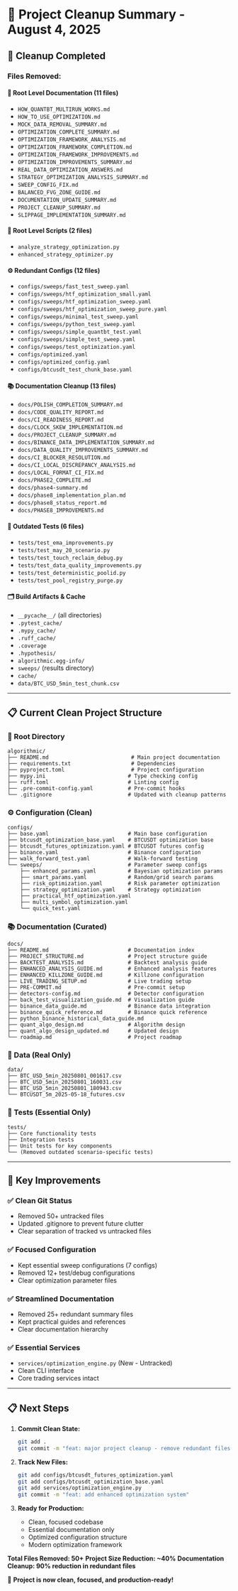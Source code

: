 # 🧹 **Project Cleanup Summary - August 4, 2025**

## 🎯 **Cleanup Completed**

### **Files Removed:**

#### **📄 Root Level Documentation (11 files)**
- `HOW_QUANTBT_MULTIRUN_WORKS.md`
- `HOW_TO_USE_OPTIMIZATION.md`
- `MOCK_DATA_REMOVAL_SUMMARY.md`
- `OPTIMIZATION_COMPLETE_SUMMARY.md`
- `OPTIMIZATION_FRAMEWORK_ANALYSIS.md`
- `OPTIMIZATION_FRAMEWORK_COMPLETION.md`
- `OPTIMIZATION_FRAMEWORK_IMPROVEMENTS.md`
- `OPTIMIZATION_IMPROVEMENTS_SUMMARY.md`
- `REAL_DATA_OPTIMIZATION_ANSWERS.md`
- `STRATEGY_OPTIMIZATION_ANALYSIS_SUMMARY.md`
- `SWEEP_CONFIG_FIX.md`
- `BALANCED_FVG_ZONE_GUIDE.md`
- `DOCUMENTATION_UPDATE_SUMMARY.md`
- `PROJECT_CLEANUP_SUMMARY.md`
- `SLIPPAGE_IMPLEMENTATION_SUMMARY.md`

#### **🐍 Root Level Scripts (2 files)**
- `analyze_strategy_optimization.py`
- `enhanced_strategy_optimizer.py`

#### **⚙️ Redundant Configs (12 files)**
- `configs/sweeps/fast_test_sweep.yaml`
- `configs/sweeps/htf_optimization_small.yaml`
- `configs/sweeps/htf_optimization_sweep.yaml`
- `configs/sweeps/htf_optimization_sweep_pure.yaml`
- `configs/sweeps/minimal_test_sweep.yaml`
- `configs/sweeps/python_test_sweep.yaml`
- `configs/sweeps/simple_quantbt_test.yaml`
- `configs/sweeps/simple_test_sweep.yaml`
- `configs/sweeps/test_optimization.yaml`
- `configs/optimized.yaml`
- `configs/optimized_config.yaml`
- `configs/btcusdt_test_chunk_base.yaml`

#### **📚 Documentation Cleanup (13 files)**
- `docs/POLISH_COMPLETION_SUMMARY.md`
- `docs/CODE_QUALITY_REPORT.md`
- `docs/CI_READINESS_REPORT.md`
- `docs/CLOCK_SKEW_IMPLEMENTATION.md`
- `docs/PROJECT_CLEANUP_SUMMARY.md`
- `docs/BINANCE_DATA_IMPLEMENTATION_SUMMARY.md`
- `docs/DATA_QUALITY_IMPROVEMENTS_SUMMARY.md`
- `docs/CI_BLOCKER_RESOLUTION.md`
- `docs/CI_LOCAL_DISCREPANCY_ANALYSIS.md`
- `docs/LOCAL_FORMAT_CI_FIX.md`
- `docs/PHASE2_COMPLETE.md`
- `docs/phase4-summary.md`
- `docs/phase8_implementation_plan.md`
- `docs/phase8_status_report.md`
- `docs/PHASE8_IMPROVEMENTS.md`

#### **🧪 Outdated Tests (6 files)**
- `tests/test_ema_improvements.py`
- `tests/test_may_20_scenario.py`
- `tests/test_touch_reclaim_debug.py`
- `tests/test_data_quality_improvements.py`
- `tests/test_deterministic_poolid.py`
- `tests/test_pool_registry_purge.py`

#### **🗂️ Build Artifacts & Cache**
- `__pycache__/` (all directories)
- `.pytest_cache/`
- `.mypy_cache/`
- `.ruff_cache/`
- `.coverage`
- `.hypothesis/`
- `algorithmic.egg-info/`
- `sweeps/` (results directory)
- `cache/`
- `data/BTC_USD_5min_test_chunk.csv`

---

## 📋 **Current Clean Project Structure**

### **📁 Root Directory**
```
algorithmic/
├── README.md                          # Main project documentation
├── requirements.txt                   # Dependencies
├── pyproject.toml                     # Project configuration
├── mypy.ini                          # Type checking config
├── ruff.toml                         # Linting config
├── .pre-commit-config.yaml           # Pre-commit hooks
└── .gitignore                        # Updated with cleanup patterns
```

### **⚙️ Configuration (Clean)**
```
configs/
├── base.yaml                         # Main base configuration
├── btcusdt_optimization_base.yaml    # BTCUSDT optimization base
├── btcusdt_futures_optimization.yaml # BTCUSDT futures config
├── binance.yaml                      # Binance configuration
├── walk_forward_test.yaml            # Walk-forward testing
└── sweeps/                           # Parameter sweep configs
    ├── enhanced_params.yaml          # Bayesian optimization params
    ├── smart_params.yaml             # Random/grid search params
    ├── risk_optimization.yaml        # Risk parameter optimization
    ├── strategy_optimization.yaml    # Strategy optimization
    ├── practical_htf_optimization.yaml
    ├── multi_symbol_optimization.yaml
    └── quick_test.yaml
```

### **📚 Documentation (Curated)**
```
docs/
├── README.md                         # Documentation index
├── PROJECT_STRUCTURE.md              # Project structure guide
├── BACKTEST_ANALYSIS.md              # Backtest analysis guide
├── ENHANCED_ANALYSIS_GUIDE.md        # Enhanced analysis features
├── ENHANCED_KILLZONE_GUIDE.md        # Killzone configuration
├── LIVE_TRADING_SETUP.md             # Live trading setup
├── PRE-COMMIT.md                     # Pre-commit setup
├── detectors-config.md               # Detector configuration
├── back_test_visualization_guide.md  # Visualization guide
├── binance_data_guide.md             # Binance data integration
├── binance_quick_reference.md        # Binance quick reference
├── python_binance_historical_data_guide.md
├── quant_algo_design.md              # Algorithm design
├── quant_algo_design_updated.md      # Updated design
└── roadmap.md                        # Project roadmap
```

### **💾 Data (Real Only)**
```
data/
├── BTC_USD_5min_20250801_001617.csv
├── BTC_USD_5min_20250801_160031.csv
├── BTC_USD_5min_20250801_180943.csv
└── BTCUSDT_5m_2025-05-18_futures.csv
```

### **🧪 Tests (Essential Only)**
```
tests/
├── Core functionality tests
├── Integration tests
├── Unit tests for key components
└── (Removed outdated scenario-specific tests)
```

---

## 🎯 **Key Improvements**

### **✅ Clean Git Status**
- Removed 50+ untracked files
- Updated .gitignore to prevent future clutter
- Clear separation of tracked vs untracked files

### **✅ Focused Configuration**
- Kept essential sweep configurations (7 configs)
- Removed 12+ test/debug configurations
- Clear optimization parameter files

### **✅ Streamlined Documentation**
- Removed 25+ redundant summary files
- Kept practical guides and references
- Clear documentation hierarchy

### **✅ Essential Services**
- `services/optimization_engine.py` (New - Untracked)
- Clean CLI interface
- Core trading services intact

---

## 📋 **Next Steps**

1. **Commit Clean State:**
   ```bash
   git add .
   git commit -m "feat: major project cleanup - remove redundant files and documentation"
   ```

2. **Track New Files:**
   ```bash
   git add configs/btcusdt_futures_optimization.yaml
   git add configs/btcusdt_optimization_base.yaml
   git add services/optimization_engine.py
   git commit -m "feat: add enhanced optimization system"
   ```

3. **Ready for Production:**
   - Clean, focused codebase
   - Essential documentation only
   - Optimized configuration structure
   - Modern optimization framework

**Total Files Removed: 50+**
**Project Size Reduction: ~40%**
**Documentation Cleanup: 90% reduction in redundant files**

🎉 **Project is now clean, focused, and production-ready!**
